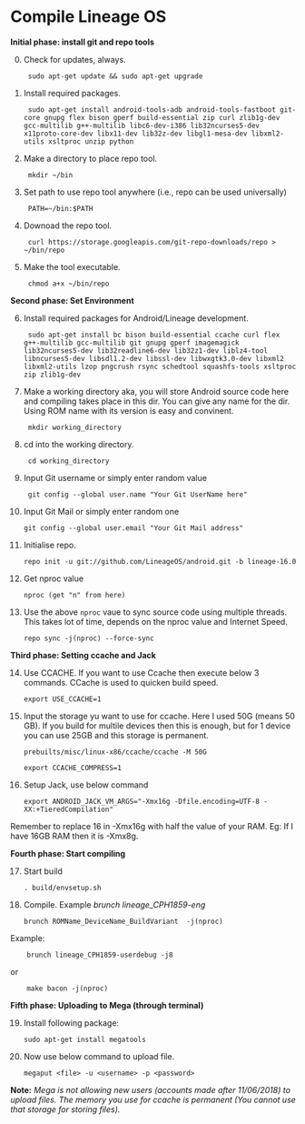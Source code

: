# Compile Lineage OS

**Initial phase: install git and repo tools**

0. Check for updates, always.

        sudo apt-get update && sudo apt-get upgrade

1. Install required packages.

        sudo apt-get install android-tools-adb android-tools-fastboot git-core gnupg flex bison gperf build-essential zip curl zlib1g-dev gcc-multilib g++-multilib libc6-dev-i386 lib32ncurses5-dev x11proto-core-dev libx11-dev lib32z-dev libgl1-mesa-dev libxml2-utils xsltproc unzip python

2. Make a directory to place repo tool.

        mkdir ~/bin

3. Set path to use repo tool anywhere (i.e., repo can be used universally)

        PATH=~/bin:$PATH

4. Downoad the repo tool.

        curl https://storage.googleapis.com/git-repo-downloads/repo > ~/bin/repo

5. Make the tool executable.

        chmod a+x ~/bin/repo

**Second phase: Set Environment**

6. Install required packages for Android/Lineage development.

        sudo apt-get install bc bison build-essential ccache curl flex g++-multilib gcc-multilib git gnupg gperf imagemagick lib32ncurses5-dev lib32readline6-dev lib32z1-dev liblz4-tool libncurses5-dev libsdl1.2-dev libssl-dev libwxgtk3.0-dev libxml2 libxml2-utils lzop pngcrush rsync schedtool squashfs-tools xsltproc zip zlib1g-dev

7. Make a working directory aka, you will store Android source code here and compiling takes place in this dir. You can give any name for the dir. Using ROM name with its version is easy and convinent.

        mkdir working_directory

8. cd into the working directory.

        cd working_directory

9. Input Git username or simply enter random value

        git config --global user.name "Your Git UserName here"

10. Input Git Mail or simply enter random one

        git config --global user.email "Your Git Mail address"

11. Initialise repo.

        repo init -u git://github.com/LineageOS/android.git -b lineage-16.0

12. Get nproc value

        nproc (get "n" from here)

13. Use the above ```nproc``` vaue to sync source code using multiple threads. This takes lot of time, depends on the nproc value and Internet Speed.

        repo sync -j(nproc) --force-sync

**Third phase: Setting ccache and Jack**

14. Use CCACHE. If you want to use Ccache then execute below 3 commands. CCache is used to quicken build speed.

        export USE_CCACHE=1

15. Input the storage yu want to use for ccache. Here I used 50G (means 50 GB). If you build for multile devices then this is enough, but for 1 device you can use 25GB and this storage is permanent.

        prebuilts/misc/linux-x86/ccache/ccache -M 50G
        
        export CCACHE_COMPRESS=1
        
16. Setup Jack, use below command

        export ANDROID_JACK_VM_ARGS="-Xmx16g -Dfile.encoding=UTF-8 -XX:+TieredCompilation"
        
Remember to replace 16 in -Xmx16g with half the value of your RAM. Eg: If I have 16GB RAM then it is -Xmx8g.

**Fourth phase: Start compiling**

17. Start build

        . build/envsetup.sh

18. Compile. Example *brunch lineage_CPH1859-eng*

        brunch ROMName_DeviceName_BuildVariant  -j(nproc)
        
Example:

        brunch lineage_CPH1859-userdebug -j8

or

        make bacon -j(nproc)

**Fifth phase: Uploading to Mega (through terminal)**

19. Install following package:
        
        sudo apt-get install megatools
  
20. Now use below command to upload file.
        
        megaput <file> -u <username> -p <password>

**Note:** *Mega is not allowing new users (accounts made after 11/06/2018) to upload files. The memory you use for ccache is permanent (You cannot use that storage for storing files).*
